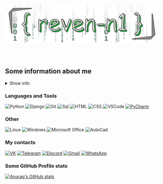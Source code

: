 [![Header](https://github.com/reven-n1/reven-n1/blob/main/assets/From_BuNtaRT_to_reven_n1_with_love1.png)](https://github.com/reven-n1)

</br>
</br>

 ## Some information about me

<details><summary>Show info</summary>
    
- **<h4>Education:</h4>**

    - **2016-2020 (specialized secondary)** Peter the Great St. Petersburg Polytechnic University, **direction** - programming in computer systems, **specialty** - technician-programmer.
    - **2020-2025 (current)** SUAI, **direction** - informatics and computer engineering.

- **<h4>Personal qualities:</h4>**

    - Calmness
    - High responsibility
    - Attentiveness
    - Discipline
    - Analytical mind
    - Learning propensity


- **<h4>Hobbies:</h4>**

    - I like to go out with friends
    - Programming
    - Biking
    - Reading books


- **<h4>Languages:</h4>**

    - Russian(native)
    - English(b2)


- **<h4>Career Objective:</h4>**

    - Senior python developer


- **<h4>Working on:</h4>**

    - [Discord Bot(python)](https://github.com/reven-n1/DiscordBot)
  
</details>

### Languages and Tools

![Python](https://img.shields.io/badge/-Python-black?style=for-the-badge&logo=python)   ![Django](https://img.shields.io/badge/-Django-black?style=for-the-badge&logo=django&logoColor=yellow)  ![Git](https://img.shields.io/badge/-Git-black?style=for-the-badge&logo=git&logoColor=red)  ![Sql](https://img.shields.io/badge/-SQL-black?style=for-the-badge&logo=mysql&logoColor=yellow) ![HTML](https://img.shields.io/badge/-HTML-black?style=for-the-badge&logo=html5)    ![CSS](https://img.shields.io/badge/-CSS-black?style=for-the-badge&logo=css3)   ![VSCode](https://img.shields.io/badge/-VSCode-black?style=for-the-badge&logo=visualstudiocode&logoColor=blue)</a> <a href="" style="pointer-events: none">![PyCharm](https://img.shields.io/badge/-PyCharm-black?style=for-the-badge&logo=pycharm)</a>

### Other

![Linux](https://img.shields.io/badge/-Linux-black?style=for-the-badge&logo=linux)  ![Windows](https://img.shields.io/badge/-Windows-black?style=for-the-badge&logo=windows)    ![Microsoft Office](https://img.shields.io/badge/-MicrosoftOffice-black?style=for-the-badge&logo=microsoftoffice&logoColor=red) ![AutoCad](https://img.shields.io/badge/-AutoCad-black?style=for-the-badge&logo=autodesk&logoColor=red)

### My contacts

[![VK](https://img.shields.io/badge/-VK-black?style=for-the-badge&logo=vk)](https://vk.com/idreven_n1)   [![Telegram](https://img.shields.io/badge/-Telegram-black?style=for-the-badge&logo=telegram)](https://teleg.run/reven_n1) [![Discord](https://img.shields.io/badge/-Discord-black?style=for-the-badge&logo=discord)](https://discord.com/users/reven_n1#1645) <a href="mailto:roma.suslov.16@gmail.com">![Gmail](https://img.shields.io/badge/-Gmail-black?style=for-the-badge&logo=gmail)</a> [![WhatsApp](https://img.shields.io/badge/-whatsapp-black?style=for-the-badge&logo=whatsapp)](https://wa.me/79531617159)


### Some GitHub Profile stats

[![Anurag's GitHub stats](https://github-readme-stats.vercel.app/api?username=reven-n1&count_private=true&show_icons=true&border_radius=10&hide=prs,issues&theme=dracula)](https://github.com/anuraghazra/github-readme-stats)
